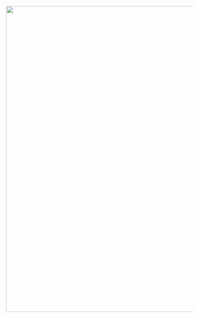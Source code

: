 <a href="https://solved.ac/profile/jaeyup06">
  <img src="https://github-readme-solvedac.vercel.app/api/?handle=jaeyup06" width="825">
</a>